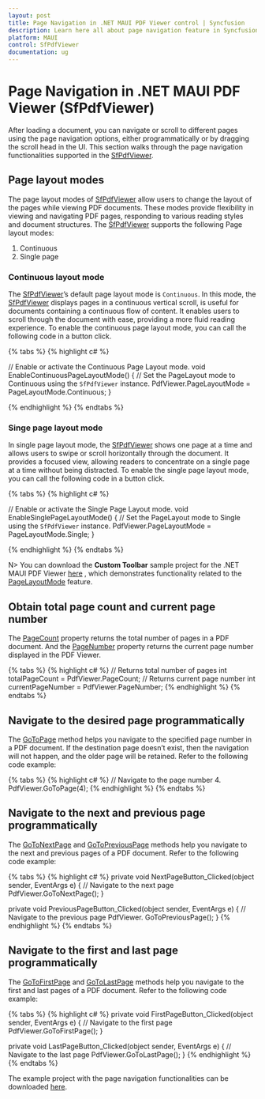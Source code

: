 ```yaml
---
layout: post
title: Page Navigation in .NET MAUI PDF Viewer control | Syncfusion
description: Learn here all about page navigation feature in Syncfusion .NET MAUI PDF Viewer (SfPdfViewer) control and more.
platform: MAUI
control: SfPdfViewer
documentation: ug
---
```


# Page Navigation in .NET MAUI PDF Viewer (SfPdfViewer)

After loading a document, you can navigate or scroll to different pages using the page navigation options, either programmatically or by dragging the scroll head in the UI. This section walks through the page navigation functionalities supported in the [SfPdfViewer](https://help.syncfusion.com/cr/maui/Syncfusion.Maui.PdfViewer.SfPdfViewer.html).

## Page layout modes

The page layout modes of [SfPdfViewer](https://help.syncfusion.com/cr/maui/Syncfusion.Maui.PdfViewer.SfPdfViewer.html) allow users to change the layout of the pages while viewing PDF documents. These modes provide flexibility in viewing and navigating PDF pages, responding to various reading styles and document structures. The [SfPdfViewer](https://help.syncfusion.com/cr/maui/Syncfusion.Maui.PdfViewer.SfPdfViewer.html) supports the following Page layout modes:

1. Continuous
2. Single page

### Continuous layout mode

The [SfPdfViewer](https://help.syncfusion.com/cr/maui/Syncfusion.Maui.PdfViewer.SfPdfViewer.html)’s default page layout mode is `Continuous`. In this mode, the [SfPdfViewer](https://help.syncfusion.com/cr/maui/Syncfusion.Maui.PdfViewer.SfPdfViewer.html) displays pages in a continuous vertical scroll, is useful for documents containing a continuous flow of content. It enables users to scroll through the document with ease, providing a more fluid reading experience. 
To enable the continuous page layout mode, you can call the following code in a button click.

{% tabs %}
{% highlight c# %}

// Enable or activate the Continuous Page Layout mode.
void EnableContinuousPageLayoutMode()
{
    // Set the PageLayout mode to Continuous using the `SfPdfViewer` instance.
    PdfViewer.PageLayoutMode = PageLayoutMode.Continuous;
}

{% endhighlight %}
{% endtabs %}

### Singe page layout mode

In single page layout mode, the [SfPdfViewer](https://help.syncfusion.com/cr/maui/Syncfusion.Maui.PdfViewer.SfPdfViewer.html) shows one page at a time and allows users to swipe or scroll horizontally through the document. It provides a focused view, allowing readers to concentrate on a single page at a time without being distracted. 
To enable the single page layout mode, you can call the following code in a button click.

{% tabs %}
{% highlight c# %}

// Enable or activate the Single Page Layout mode.
void EnableSinglePageLayoutMode()
{
    // Set the PageLayout mode to Single using the `SfPdfViewer` instance.
    PdfViewer.PageLayoutMode = PageLayoutMode.Single;
}

{% endhighlight %}
{% endtabs %}

N> You can download the **Custom Toolbar** sample project for the .NET MAUI PDF Viewer [here](https://github.com/SyncfusionExamples/maui-pdf-viewer-examples) , which demonstrates functionality related to the [PageLayoutMode](https://help.syncfusion.com/cr/maui/Syncfusion.Maui.PdfViewer.PageLayoutMode.html) feature.

## Obtain total page count and current page number

The [PageCount](https://help.syncfusion.com/cr/maui/Syncfusion.Maui.PdfViewer.SfPdfViewer.html#Syncfusion_Maui_PdfViewer_SfPdfViewer_PageCount) property returns the total number of pages in a PDF document. And the [PageNumber](https://help.syncfusion.com/cr/maui/Syncfusion.Maui.PdfViewer.SfPdfViewer.html#Syncfusion_Maui_PdfViewer_SfPdfViewer_PageNumber) property returns the current page number displayed in the PDF Viewer.

{% tabs %}
{% highlight c# %}
// Returns total number of pages
int totalPageCount = PdfViewer.PageCount;
// Returns current page number
int currentPageNumber = PdfViewer.PageNumber;
{% endhighlight %}
{% endtabs %}

## Navigate to the desired page programmatically

The [GoToPage](https://help.syncfusion.com/cr/maui/Syncfusion.Maui.PdfViewer.SfPdfViewer.html#Syncfusion_Maui_PdfViewer_SfPdfViewer_GoToPage_System_Int32_) method helps you navigate to the specified page number in a PDF document. If the destination page doesn’t exist, then the navigation will not happen, and the older page will be retained. Refer to the following code example:

{% tabs %}
{% highlight c# %}
// Navigate to the page number 4.
PdfViewer.GoToPage(4);
{% endhighlight %}
{% endtabs %}

## Navigate to the next and previous page programmatically

The [GoToNextPage](https://help.syncfusion.com/cr/maui/Syncfusion.Maui.PdfViewer.SfPdfViewer.html#Syncfusion_Maui_PdfViewer_SfPdfViewer_GoToNextPage) and [GoToPreviousPage](https://help.syncfusion.com/cr/maui/Syncfusion.Maui.PdfViewer.SfPdfViewer.html#Syncfusion_Maui_PdfViewer_SfPdfViewer_GoToPreviousPage) methods help you navigate to the next and previous pages of a PDF document. Refer to the following code example:

{% tabs %}
{% highlight c# %}
private void NextPageButton_Clicked(object sender, EventArgs e)
{
    // Navigate to the next page
    PdfViewer.GoToNextPage();
}

private void PreviousPageButton_Clicked(object sender, EventArgs e)
{
    // Navigate to the previous page
    PdfViewer. GoToPreviousPage();
}
{% endhighlight %}
{% endtabs %}

## Navigate to the first and last page programmatically

The [GoToFirstPage](https://help.syncfusion.com/cr/maui/Syncfusion.Maui.PdfViewer.SfPdfViewer.html#Syncfusion_Maui_PdfViewer_SfPdfViewer_GoToFirstPage) and [GoToLastPage](https://help.syncfusion.com/cr/maui/Syncfusion.Maui.PdfViewer.SfPdfViewer.html#Syncfusion_Maui_PdfViewer_SfPdfViewer_GoToLastPage) methods help you navigate to the first and last pages of a PDF document. Refer to the following code example:

{% tabs %}
{% highlight c# %}
private void FirstPageButton_Clicked(object sender, EventArgs e)
{
    // Navigate to the first page
    PdfViewer.GoToFirstPage();
}

private void LastPageButton_Clicked(object sender, EventArgs e)
{
    // Navigate to the last page
    PdfViewer.GoToLastPage();
}
{% endhighlight %}
{% endtabs %}

The example project with the page navigation functionalities can be downloaded [here](https://github.com/SyncfusionExamples/maui-pdf-viewer-examples/tree/master/Page%20Navigation).